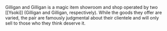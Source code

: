 Gilligan and Gilligan is a magic item showroom and shop operated by two [[Ysoki]] (Gilligan and Gilligan, respectively). While the goods they offer are varied, the pair are famously judgmental about their clientele and will only sell to those who they think deserve it.
